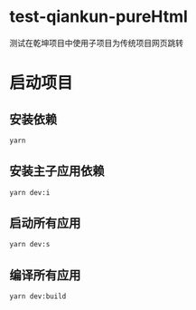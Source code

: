 # test-qiankun-pureHtml

测试在乾坤项目中使用子项目为传统项目网页跳转

# 启动项目

## 安装依赖

```sh
yarn
```

## 安装主子应用依赖

```sh
yarn dev:i
```

## 启动所有应用

```sh
yarn dev:s
```

## 编译所有应用

```sh
yarn dev:build
```

